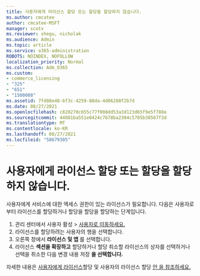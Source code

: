 ```yaml
---
title: 사용자에게 라이선스 할당 또는 할당을 할당하지 않습니다.
ms.author: cmcatee
author: cmcatee-MSFT
manager: scotv
ms.reviewer: shegu, nicholak
ms.audience: Admin
ms.topic: article
ms.service: o365-administration
ROBOTS: NOINDEX, NOFOLLOW
localization_priority: Normal
ms.collection: Adm_O365
ms.custom:
- commerce_licensing
- "325"
- "651"
- "1500008"
ms.assetid: 7fd08e48-6f3c-4259-88da-4d06288f2b7d
ms.date: 08/27/2021
ms.openlocfilehash: c820270c655c77f008dd53a3d123d65f9e5f788e
ms.sourcegitcommit: 44081ba551e0424c7b78ba2304c5705b38567f3d
ms.translationtype: MT
ms.contentlocale: ko-KR
ms.lasthandoff: 08/27/2021
ms.locfileid: "58679305"
---
```

# <a name="assign-or-unassign-licenses-to-users"></a>사용자에게 라이선스 할당 또는 할당을 할당하지 않습니다.

사용자에게 서비스에 대한 액세스 권한이 있는 라이선스가 필요합니다. 다음은 사용자로부터 라이선스를 할당하거나 할당을 할당을 할당하는 단계입니다.
  
1. 관리 센터에서 사용자  활성 \> [사용자로 이동하세요.](https://go.microsoft.com/fwlink/p/?linkid=834822)
2. 라이선스를 할당하려는 사용자의 행을 선택합니다.
3. 오른쪽 창에서 **라이선스 및 앱** 를 선택합니다.
4. 라이선스 **섹션을 확장하고** 할당하거나 할당 취소할 라이선스의 상자를 선택하거나 선택을 취소한 다음 변경 내용 저장 **을 선택합니다.**

자세한 내용은 [사용자에게 라이선스](https://docs.microsoft.com/microsoft-365/admin/manage/assign-licenses-to-users)할당 및 사용자의 라이선스 할당 [안 을 참조하세요.](https://docs.microsoft.com/microsoft-365/admin/manage/remove-licenses-from-users)